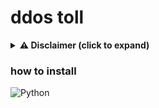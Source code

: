 # ddos toll   

<details>
<summary><strong>⚠️ Disclaimer (click to expand)</strong></summary>

<br>

<div style="border: 1px solid #ffa726; padding: 15px; border-radius: 8px; background-color: #fff3e0;">

🛡️ <strong>This tool is intended <u>for educational and familiarization purposes only</u>.</strong><br><br>

The author assumes <strong>no responsibility</strong> for any misuse, damage, or legal consequences resulting from the use of this software.<br><br>

✅ Use it <strong>only</strong> on systems and websites that you <strong>own or have explicit permission</strong> to test.<br><br>

❌ Unauthorized use may be <strong>illegal</strong> and is strictly discouraged.

</div>

</details>

### how to install

![Python](https://img.shields.io/badge/Python-3.8+-blue?logo=python)
